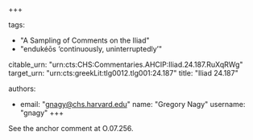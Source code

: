 +++

tags:
- "A Sampling of Comments on the Iliad"
- "endukéōs ‘continuously, uninterruptedly’"

citable_urn: "urn:cts:CHS:Commentaries.AHCIP:Iliad.24.187.RuXqRWg"
target_urn: "urn:cts:greekLit:tlg0012.tlg001:24.187"
title: "Iliad 24.187"

authors:
- email: "gnagy@chs.harvard.edu"
  name: "Gregory Nagy"
  username: "gnagy"
+++

<p>See the anchor comment at O.07.256.  </p>